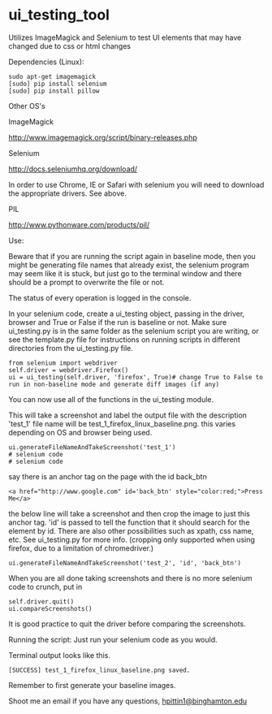 ui_testing_tool
===============

Utilizes ImageMagick and Selenium to test UI elements that may have changed due to css or html changes


Dependencies (Linux):

```
sudo apt-get imagemagick
[sudo] pip install selenium
[sudo] pip install pillow
```

Other OS's 

ImageMagick

http://www.imagemagick.org/script/binary-releases.php

Selenium

http://docs.seleniumhq.org/download/

In order to use Chrome, IE or Safari with selenium you will need to download the appropriate drivers. See above.

PIL

http://www.pythonware.com/products/pil/

Use:

Beware that if you are running the script again in baseline mode, then you might be generating file names that already exist, the selenium program may seem like it is stuck, but just go to the terminal window and there should be a prompt to overwrite the file or not.

The status of every operation is logged in the console.

In your selenium code, create a ui_testing object, passing in the driver, browser and True or False if the run is baseline or not. Make sure ui_testing.py is in the same folder as the selenium script you are writing, or see the template.py file for instructions on running scripts in different directories from the ui_testing.py file.
```
from selenium import webdriver
self.driver = webdriver.Firefox()
ui = ui_testing(self.driver, 'firefox', True)# change True to False to run in non-baseline mode and generate diff images (if any)
```
You can now use all of the functions in the ui_testing module.

This will take a screenshot and label the output file with the description 'test_1' file name will be test_1_firefox_linux_baseline.png. this varies depending on OS and browser being used.

```
ui.generateFileNameAndTakeScreenshot('test_1')
# selenium code
# selenium code
```

say there is an anchor tag on the page with the id back_btn

```
<a href="http://www.google.com" id='back_btn' style="color:red;">Press Me</a>
```
the below line will take a screenshot and then crop the image to just this anchor tag.
'id' is passed to tell the function that it should search for the element by id. There are also other possibilities such as xpath, css name, etc. See ui_testing.py for more info. (cropping only supported when using firefox, due to a limitation of chromedriver.)
```
ui.generateFileNameAndTakeScreenshot('test_2', 'id', 'back_btn')

```
When you are all done taking screenshots and there is no more selenium code to crunch, put in
```
self.driver.quit()
ui.compareScreenshots()
```
It is good practice to quit the driver before comparing the screenshots.

Running the script:
Just run your selenium code as you would.

Terminal output looks like this.

```
[SUCCESS] test_1_firefox_linux_baseline.png saved.
```

Remember to first generate your baseline images.

Shoot me an email if you have any questions, hpittin1@binghamton.edu
